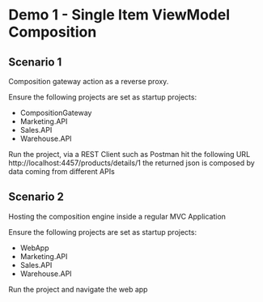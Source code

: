 # Demo 1 - Single Item ViewModel Composition

## Scenario 1

Composition gateway action as a reverse proxy.

Ensure the following projects are set as startup projects:

* CompositionGateway
* Marketing.API
* Sales.API
* Warehouse.API

Run the project, via a REST Client such as Postman hit the following URL http://localhost:4457/products/details/1 the returned json is composed by data coming from different APIs

## Scenario 2

Hosting the composition engine inside a regular MVC Application

Ensure the following projects are set as startup projects:

- WebApp
- Marketing.API
- Sales.API
- Warehouse.API

Run the project and navigate the web app